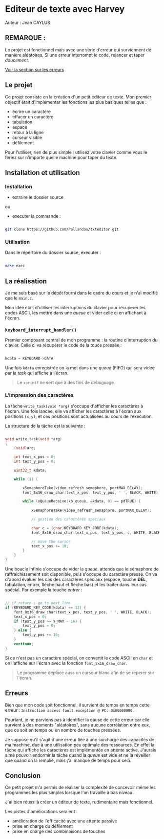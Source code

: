 # Editeur de texte avec Harvey

Auteur : Jean CAYLUS

## REMARQUE :

Le projet est fonctionnel mais avec une série d'erreur qui surviennent de manière aléatoires. Si une erreur interrompt le code, relancer et taper *doucement*.

[Voir la section sur les erreurs](#erreurs)

## Le projet

Ce projet consiste en la création d'un petit éditeur de texte. Mon premier objectif était d'implémenter les fonctions les plus basiques telles que :

- écrire un caractère
- effacer un caractère
- tabulation
- espace
- retour à la ligne
- curseur visible
- défilement

Pour l'utiliser, rien de plus simple : utilisez votre clavier comme vous le feriez sur n'importe quelle machine pour taper du texte.

## Installation et utilisation

### Installation 

- extraire le dossier source 

ou 

- executer la commande : 

```sh

git clone https://github.com/Pallandos/txteditor.git

```

### Utilisation

Dans le répertoire du dossier source, executer : 

```sh

make exec

```

## La réalisation

Je me suis basé sur le dépôt fourni dans le cadre du cours et je n'ai modifié que le `main.c`.

Mon idée était d'utiliser les interruptions du clavier pour récuperer les codes ASCII, les mettre dans une *queue* et vider celle ci en affichant à l'écran. 

### `keyboard_interrupt_handler()`

Premier composant central de mon programme : la routine d'interruption du clavier. Celle ci va récupérer le code de la touce pressée : 

```.c

kdata = KEYBOARD->DATA

```

Une fois `kdata` enregistrée on la met dans une *queue* (FIFO) qui sera vidée par la *task* qui affiche à l'écran.

> Le `xprintf` ne sert que à des fins de débuguage.

### L'impression des caractères

La tâche `write_task(void *arg)` s'occupe d'afficher les caractères à l'écran. Une fois lancée, elle va afficher les caractères à l'écran aux positions `(x,y)`, et ces positions sont actualisées au cours de l'execution.

La structure de la tâche est la suivante : 

```c

void write_task(void *arg)
{
	(void)arg;

	int text_x_pos = 0;
	int text_y_pos = 0;

    uint32_t kdata;

	while (1) {

		xSemaphoreTake(video_refresh_semaphore, portMAX_DELAY);
		font_8x16_draw_char(text_x_pos, text_y_pos, ' ', BLACK, WHITE);

		while (xQueueReceive(kb_queue, &kdata, 0) == pdTRUE) {
			
			xSemaphoreTake(video_refresh_semaphore, portMAX_DELAY);

            // gestion des caractères spéciaux

			char c = (char)KEYBOARD_KEY_CODE(kdata);
			font_8x16_draw_char(text_x_pos, text_y_pos, c, WHITE, BLACK);

			// move the cursor
			text_x_pos += 10;
		}
	}
}

```

Une boucle infinie s'occupe de vider la *queue*, attends que le sémaphore de raffraichissement soit disponible, puis s'occupe du caractère pressé. On va d'abord évaluer les cas des caractères spéciaux (espace, touche **DEL**, tabulation, entrer, flèche haut et flèche bas) et les traiter dans leur cas spécial. Par exemple la touche *entrer* : 

```c

// if return : go to next line
if (KEYBOARD_KEY_CODE(kdata) == 13) {
	font_8x16_draw_char(text_x_pos, text_y_pos, ' ', WHITE, BLACK);
	text_x_pos = 0;
	if (text_y_pos >= Y_MAX - 16) {
		text_y_pos = 0;
	} else {
		text_y_pos += 16;
	}
	continue;
}

```

Si ce n'est pas un caractère spécial, on convertit le code ASCII en `char` et on l'affiche sur l'écran avec la fonction `font_8x16_draw_char`.

> Le programme déplace auss un curseur blanc afin de se repérer sur l'écran.

## Erreurs

Bien que mon code soit fonctionnel, il survient de temps en temps cette erreur : `Instruction access fault exception @ PC: 0x00000000`. 

Pourtant, je ne parviens pas à identifier la cause de cette erreur car elle survient à des moments "aléatoires", sans aucune corrélation entre eux, que ce soit en temps ou en nombre de touches pressées. 

Je suppose qu'il s'agit d'une erreur liée à une surcharge des capacités de ma machine, due à une utilisation peu optimale des ressources. En effet la tâche qui affiche les caractères est implémentée en attente active. J'aurais aimé pouvoir endormir la tâche quand la *queue* est vide et ne la réveiller que quand on la remplie, mais j'ai manqué de temps pour cela. 

## Conclusion 

Ce petit projet m'a permis de réaliser la complexité de concevoir même les programmes les plus simples lorsque l'on travaille à bas niveau. 

J'ai bien réussi à créer un éditeur de texte, rudimentaire mais fonctionnel. 

Les pistes d'améliorations seraient :

- amélioration de l'efficacité avec une attente passive
- prise en charge du défilement
- prise en charge des combinaisons de touches